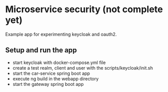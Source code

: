# Microservice security (not complete yet)

Example app for experimenting keycloak and oauth2.

## Setup and run the app

- start keycloak with docker-compose.yml file
- create a test realm, client and user with the scripts/keycloak/init.sh
- start the car-service spring boot app
- execute ng build in the webapp directory
- start the  gateway spring boot app